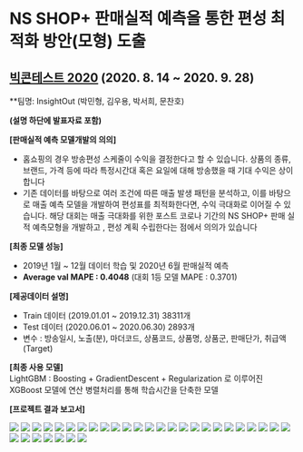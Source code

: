 # NS SHOP+ 판매실적 예측을 통한 편성 최적화 방안(모형) 도출
## [빅콘테스트 2020](https://www.bigcontest.or.kr/introduce/summary.php) (2020. 8. 14 ~ 2020. 9. 28) 

**팀명: InsightOut (박민형, 김우용, 박서희, 문찬호)

**(설명 하단에 발표자료 포함)**  

**[판매실적 예측 모델개발의 의의]**  
- 홈쇼핑의 경우 방송편성 스케줄이 수익을 결정한다고 할 수 있습니다. 상품의 종류, 브랜드, 가격 등에 따라 특정시간대 혹은 요일에 대해 방송했을 때 기대 수익은 상이합니다
- 기존 데이터를 바탕으로 여러 조건에 따른 매출 발생 패턴을 분석하고, 이를 바탕으로 매출 예측 모델을 개발하여 편성표를 최적화한다면, 수익 극대화로 이어질 수 있습니다. 해당 대회는 매출 극대화를 위한 포스트 코로나 기간의 NS SHOP+ 판매 실적 예측모형을 개발하고 , 편성 계획 수립한다는 점에서  의의가 있습니다

**[최종 모델 성능]**  
- 2019년 1월 ~ 12월 데이터 학습 및 2020년 6월 판매실적 예측
- **Average val MAPE : 0.4048** (대회 1등 모델 MAPE : 0.3701)
  
**[제공데이터 설명]**  
- Train 데이터 (2019.01.01 ~ 2019.12.31) 38311개
- Test 데이터 (2020.06.01 ~ 2020.06.30) 2893개
- 변수 : 방송일시, 노출(분), 마더코드, 상품코드, 상품명, 상품군, 판매단가, 취급액(Target)
  
**[최종 사용 모델]**  
LightGBM : Boosting + GradientDescent + Regularization 로 이루어진 XGBoost 모델에 연산 병렬처리를 통해 학습시간을 단축한 모델
  
**[프로젝트 결과 보고서]**

<img src = '/assets/slide1.PNG'>
<img src = '/assets/slide2.PNG'>
<img src = '/assets/slide3.PNG'>
<img src = '/assets/slide4.PNG'>
<img src = '/assets/slide5.PNG'>
<img src = '/assets/slide6.PNG'>
<img src = '/assets/slide7.PNG'>
<img src = '/assets/slide8.PNG'>
<img src = '/assets/slide9.PNG'>
<img src = '/assets/slide10.PNG'>
<img src = '/assets/slide11.PNG'>
<img src = '/assets/slide12.PNG'>
<img src = '/assets/slide13.PNG'>
<img src = '/assets/slide14.PNG'>
<img src = '/assets/slide15.PNG'>
<img src = '/assets/slide16.PNG'>
<img src = '/assets/slide17.PNG'>
<img src = '/assets/slide18.PNG'>
<img src = '/assets/slide19.PNG'>
<img src = '/assets/slide20.PNG'>
<img src = '/assets/slide21.PNG'>
<img src = '/assets/slide22.PNG'>
<img src = '/assets/slide23.PNG'>
<img src = '/assets/slide24.PNG'>
<img src = '/assets/slide25.PNG'>
<img src = '/assets/slide26.PNG'>
<img src = '/assets/slide27.PNG'>
<img src = '/assets/slide28.PNG'>
<img src = '/assets/slide29.PNG'>
<img src = '/assets/slide30.PNG'>
<img src = '/assets/slide31.PNG'>
<img src = '/assets/slide32.PNG'>
